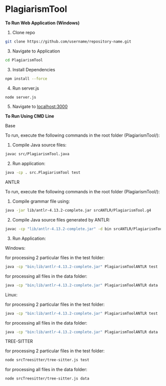# PlagiarismTool

**To Run Web Application (Windows)**

1. Clone repo

```bash
git clone https://github.com/username/repository-name.git
```

3. Navigate to Application

```bash
cd PlagiarismTool
```

3. Install Dependencies

```bash
npm install --force
```

4. Run server.js

```bash
node server.js
```

5. Navigate to [localhost:3000](http://localhost:3000)


**To Run Using CMD Line**

Base 

To run, execute the following commands in the root folder (PlagiarismTool/):

1. Compile Java source files:

```bash
javac src/PlagiarismTool.java 
```

2. Run application:

```bash
java -cp . src.PlagiarismTool test
```


ANTLR

To run, execute the following commands in the root folder (PlagiarismTool/):

1. Compile grammar file using:
```bash
java -jar lib/antlr-4.13.2-complete.jar srcANTLR/PlagiarismTool.g4
```

2. Compile Java source files generated by ANTLR:

```bash
javac -cp "lib/antlr-4.13.2-complete.jar" -d bin srcANTLR/PlagiarismToolBaseListener.java srcANTLR/PlagiarismToolLexer.java srcANTLR/PlagiarismToolListener.java srcANTLR/PlagiarismToolParser.java srcANTLR/PlagiarismToolANTLR.java
```

3. Run Application:
 
Windows:

for processing 2 particular files in the test folder:

```bash
java -cp "bin;lib/antlr-4.13.2-complete.jar" PlagiarismToolANTLR test
```

for processing all files in the data folder:

```bash
java -cp "bin;lib/antlr-4.13.2-complete.jar" PlagiarismToolANTLR data
```

Linux:

for processing 2 particular files in the test folder:

```bash
java -cp "bin:lib/antlr-4.13.2-complete.jar" PlagiarismToolANTLR test
```

for processing all files in the data folder:

```bash
java -cp "bin:lib/antlr-4.13.2-complete.jar" PlagiarismToolANTLR data
```


TREE-SITTER

for processing 2 particular files in the test folder:

```bash
node srcTreesitter/tree-sitter.js test
```

for processing all files in the data folder:

```bash
node srcTreesitter/tree-sitter.js data
```
